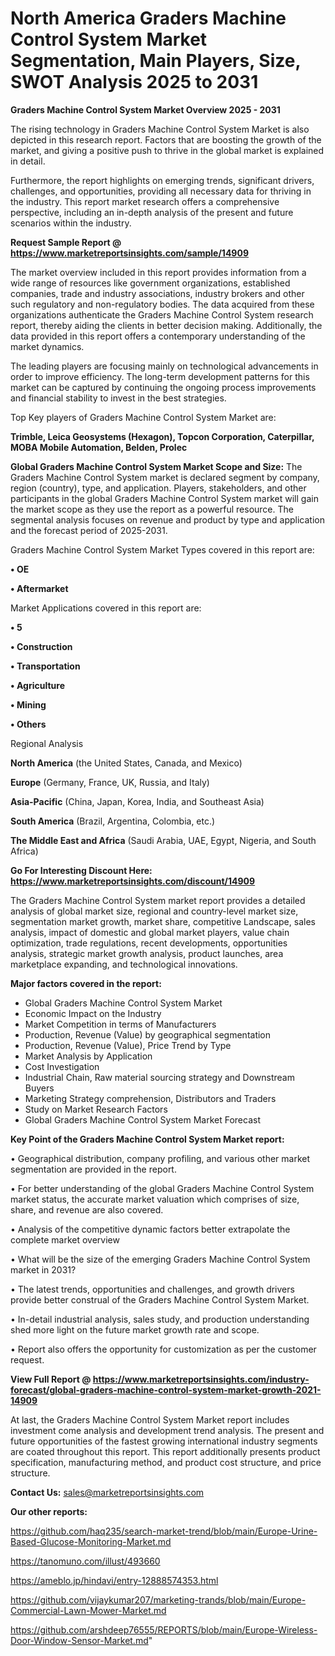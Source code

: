 # North America Graders Machine Control System Market Segmentation, Main Players, Size, SWOT Analysis 2025 to 2031

<Strong> Graders Machine Control System Market Overview 2025 - 2031</strong>

The rising technology in Graders Machine Control System Market is also depicted in this research report. Factors that are boosting the growth of the market, and giving a positive push to thrive in the global market is explained in detail.

Furthermore, the report highlights on emerging trends, significant drivers, challenges, and opportunities, providing all necessary data for thriving in the industry. This report market research offers a comprehensive perspective, including an in-depth analysis of the present and future scenarios within the industry.

<strong>Request Sample Report @ <a href=https://www.marketreportsinsights.com/sample/14909>https://www.marketreportsinsights.com/sample/14909</a></strong>

The market overview included in this report provides information from a wide range of resources like government organizations, established companies, trade and industry associations, industry brokers and other such regulatory and non-regulatory bodies. The data acquired from these organizations authenticate the Graders Machine Control System research report, thereby aiding the clients in better decision making. Additionally, the data provided in this report offers a contemporary understanding of the market dynamics.

The leading players are focusing mainly on technological advancements in order to improve efficiency. The long-term development patterns for this market can be captured by continuing the ongoing process improvements and financial stability to invest in the best strategies.

Top Key players of Graders Machine Control System Market are:

<strong>Trimble, Leica Geosystems (Hexagon), Topcon Corporation, Caterpillar, MOBA Mobile Automation, Belden, Prolec</strong>

<strong><b>Global Graders Machine Control System Market Scope and Size:</b></strong>
The Graders Machine Control System market is declared segment by company, region (country), type, and application. Players, stakeholders, and other participants in the global Graders Machine Control System market will gain the market scope as they use the report as a powerful resource. The segmental analysis focuses on revenue and product by type and application and the forecast period of 2025-2031.

Graders Machine Control System Market Types covered in this report are:

<strong>• OE

• Aftermarket</strong>

Market Applications covered in this report are:

<strong>• 5

• Construction

• Transportation

• Agriculture

• Mining

• Others</strong> 

Regional Analysis

<strong>North America</strong> (the United States, Canada, and Mexico)

<strong>Europe</strong> (Germany, France, UK, Russia, and Italy)

<strong>Asia-Pacific</strong> (China, Japan, Korea, India, and Southeast Asia)

<strong>South America</strong> (Brazil, Argentina, Colombia, etc.)

<strong>The Middle East and Africa</strong> (Saudi Arabia, UAE, Egypt, Nigeria, and South Africa)

<strong>Go For Interesting Discount Here: <a href=https://www.marketreportsinsights.com/discount/14909>https://www.marketreportsinsights.com/discount/14909</a></strong>

The Graders Machine Control System market report provides a detailed analysis of global market size, regional and country-level market size, segmentation market growth, market share, competitive Landscape, sales analysis, impact of domestic and global market players, value chain optimization, trade regulations, recent developments, opportunities analysis, strategic market growth analysis, product launches, area marketplace expanding, and technological innovations.

<strong><b>Major factors covered in the report:</b></strong>
<ul>
  <li>Global Graders Machine Control System Market </li>
  <li>Economic Impact on the Industry</li>
  <li>Market Competition in terms of Manufacturers</li>
  <li>Production, Revenue (Value) by geographical segmentation</li>
  <li>Production, Revenue (Value), Price Trend by Type</li>
  <li>Market Analysis by Application</li>
  <li>Cost Investigation</li>
  <li>Industrial Chain, Raw material sourcing strategy and Downstream Buyers</li>
  <li>Marketing Strategy comprehension, Distributors and Traders</li>
  <li>Study on Market Research Factors</li>
  <li>Global Graders Machine Control System Market Forecast</li>
</ul>

<strong><b>Key Point of the Graders Machine Control System Market report:</b></strong>

• Geographical distribution, company profiling, and various other market segmentation are provided in the report.

• For better understanding of the global Graders Machine Control System market status, the accurate market valuation which comprises of size, share, and revenue are also covered.

• Analysis of the competitive dynamic factors better extrapolate the complete market overview

• What will be the size of the emerging Graders Machine Control System market in 2031?

• The latest trends, opportunities and challenges, and growth drivers provide better construal of the Graders Machine Control System Market.

• In-detail industrial analysis, sales study, and production understanding shed more light on the future market growth rate and scope.

• Report also offers the opportunity for customization as per the customer request.

<strong><b>View Full Report @ <a href=https://www.marketreportsinsights.com/industry-forecast/global-graders-machine-control-system-market-growth-2021-14909>https://www.marketreportsinsights.com/industry-forecast/global-graders-machine-control-system-market-growth-2021-14909</a></b></strong>


At last, the Graders Machine Control System Market report includes investment come analysis and development trend analysis. The present and future opportunities of the fastest growing international industry segments are coated throughout this report. This report additionally presents product specification, manufacturing method, and product cost structure, and price structure.

<strong>Contact Us:</strong>
sales@marketreportsinsights.com

<strong>Our other reports:</strong>

<a href=https://github.com/haq235/search-market-trend/blob/main/Europe-Urine-Based-Glucose-Monitoring-Market.md>https://github.com/haq235/search-market-trend/blob/main/Europe-Urine-Based-Glucose-Monitoring-Market.md</a>

<a href=https://tanomuno.com/illust/493660>https://tanomuno.com/illust/493660</a>

<a href=https://ameblo.jp/hindavi/entry-12888574353.html>https://ameblo.jp/hindavi/entry-12888574353.html</a>

<a href=https://github.com/vijaykumar207/marketing-trands/blob/main/Europe-Commercial-Lawn-Mower-Market.md>https://github.com/vijaykumar207/marketing-trands/blob/main/Europe-Commercial-Lawn-Mower-Market.md</a>

<a href=https://github.com/arshdeep76555/REPORTS/blob/main/Europe-Wireless-Door-Window-Sensor-Market.md>https://github.com/arshdeep76555/REPORTS/blob/main/Europe-Wireless-Door-Window-Sensor-Market.md</a>"
